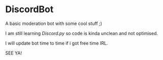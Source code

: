 # DiscordBot

A basic moderation bot with some cool stuff ;)

I am still learning *Discord.py* so code is kinda unclean and not optimised.

I will update bot time to time if i got free time IRL.

SEE YA!
